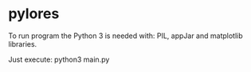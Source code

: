 # pylores

To run program the Python 3 is needed with: PIL, appJar and matplotlib libraries.

Just execute: python3 main.py
